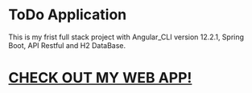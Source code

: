 # ToDo Application

This is my frist full stack project with Angular_CLI version 12.2.1, Spring Boot, API Restful and H2 DataBase.

# [CHECK OUT MY WEB APP!](https://cassianodess.github.io/Todo_Application/)

